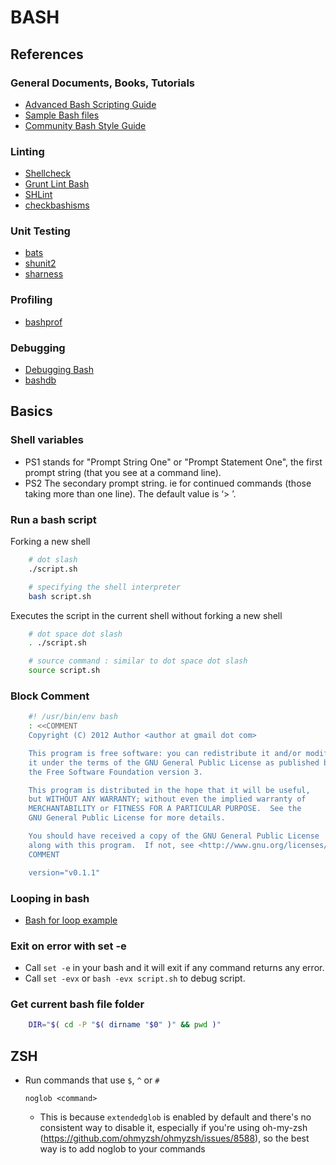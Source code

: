 BASH
====

References
----------
### General Documents, Books, Tutorials
* [Advanced Bash Scripting Guide][advanced_bash_scripting_guide]
* [Sample Bash files][sample_bash_files]
* [Community Bash Style Guide][community_bash_style_guide]

### Linting
* [Shellcheck][shellcheck]
* [Grunt Lint Bash][grunt_lint_bash]
* [SHLint][shlint]
* [checkbashisms][checkbashisms]

### Unit Testing
* [bats][bats]
* [shunit2][shunit2]
* [sharness][sharness]

### Profiling
* [bashprof][bashprof]

### Debugging
* [Debugging Bash][debugging_bash]
* [bashdb][bash_debugger]



Basics
------

### Shell variables

* PS1 stands for "Prompt String One" or "Prompt Statement One", the first prompt string (that you see at a command line).
* PS2 The secondary prompt string. ie for continued commands (those taking more than one line). The default value is ‘> ’.

### Run a bash script
Forking a new shell

```bash
    # dot slash
    ./script.sh

    # specifying the shell interpreter
    bash script.sh
```

Executes the script in the current shell without forking a new shell

```bash
    # dot space dot slash
    . ./script.sh

    # source command : similar to dot space dot slash
    source script.sh
```

### Block Comment

```bash
    #! /usr/bin/env bash
    : <<COMMENT
    Copyright (C) 2012 Author <author at gmail dot com>

    This program is free software: you can redistribute it and/or modify
    it under the terms of the GNU General Public License as published by
    the Free Software Foundation version 3.

    This program is distributed in the hope that it will be useful,
    but WITHOUT ANY WARRANTY; without even the implied warranty of
    MERCHANTABILITY or FITNESS FOR A PARTICULAR PURPOSE.  See the
    GNU General Public License for more details.

    You should have received a copy of the GNU General Public License
    along with this program.  If not, see <http://www.gnu.org/licenses/>.
    COMMENT

    version="v0.1.1"
```

### Looping in bash
* [Bash for loop example][bash_for_loop]


### Exit on error with set -e
* Call `set -e` in your bash and it will exit if any command returns any error.
* Call `set -evx` or `bash -evx script.sh` to debug script.

### Get current bash file folder

```bash
    DIR="$( cd -P "$( dirname "$0" )" && pwd )"
```

ZSH
---

* Run commands that use `$`, `^` or `#`
    ```
    noglob <command>
    ```
    * This is because `extendedglob` is enabled by default and there's no consistent way to disable it, especially if you're using oh-my-zsh (https://github.com/ohmyzsh/ohmyzsh/issues/8588), so the best way is to add noglob to your commands



[advanced_bash_scripting_guide]: http://tldp.org/LDP/abs/html/
[sample_bash_files]: https://code.google.com/p/bashscripts/downloads/list
[bash_for_loop]: http://www.thegeekstuff.com/2011/07/bash-for-loop-examples/
[debugging_bash]: http://tldp.org/LDP/Bash-Beginners-Guide/html/sect_02_03.html
[bash_debugger]: http://bashdb.sourceforge.net/bashdb.html
[basic_operator]: http://www.tutorialspoint.com/unix/unix-basic-operators.htm
[shellcheck]: https://github.com/koalaman/shellcheck
[grunt_lint_bash]: https://www.npmjs.org/package/grunt-lint-bash
[shlint]:  https://github.com/duggan/shlint
[checkbashisms]: http://manpages.ubuntu.com/manpages/natty/man1/checkbashisms.1.html
[community_bash_style_guide]: https://github.com/azet/community_bash_style_guide/blob/master/README.md
[bashprof]: https://github.com/sstephenson/bashprof
[bats]: https://github.com/sstephenson/bats
[shunit2]: https://code.google.com/p/shunit2/
[sharness]: https://github.com/mlafeldt/sharness
